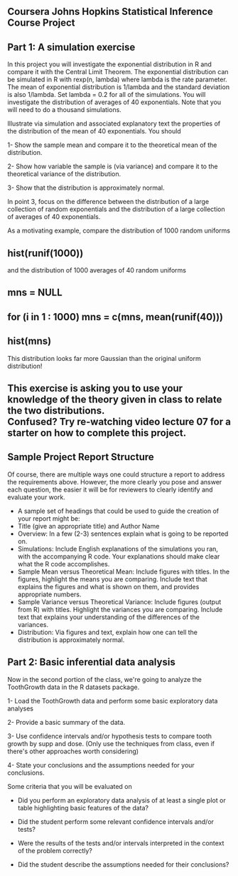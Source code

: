 
Coursera Johns Hopkins Statistical Inference Course Project
---
Part 1: A simulation exercise
---

In this project you will investigate the exponential distribution in R and compare it with the Central Limit Theorem. The exponential distribution can be simulated in R with rexp(n, lambda) where lambda is the rate parameter. The mean of exponential distribution is 1/lambda and the standard deviation is also 1/lambda. Set lambda = 0.2 for all of the simulations. You will investigate the distribution of averages of 40 exponentials. Note that you will need to do a thousand simulations.

Illustrate via simulation and associated explanatory text the properties of the distribution of the mean of 40 exponentials.  You should

1- Show the sample mean and compare it to the theoretical mean of the distribution.

2- Show how variable the sample is (via variance) and compare it to the theoretical variance of the distribution.

3- Show that the distribution is approximately normal.

In point 3, focus on the difference between the distribution of a large collection of random exponentials and the distribution of a large collection of averages of 40 exponentials. 

As a motivating example, compare the distribution of 1000 random uniforms

## hist(runif(1000))
and the distribution of 1000 averages of 40 random uniforms

## mns = NULL
## for (i in 1 : 1000) mns = c(mns, mean(runif(40)))
## hist(mns)

This distribution looks far more Gaussian than the original uniform distribution!

This exercise is asking you to use your knowledge of the theory given in class to relate the two distributions.  
Confused?  Try re-watching video lecture 07 for a starter on how to complete this project.
---
Sample Project Report Structure
----

Of course, there are multiple ways one could structure a report to address the requirements above.  However, the more clearly you pose and answer each question, the easier it will be for reviewers to clearly identify and evaluate your work.

* A sample set of headings that could be used to guide the creation of your report might be:
* Title (give an appropriate title) and Author Name
* Overview: In a few (2-3) sentences explain what is going to be reported on.
* Simulations: Include English explanations of the simulations you ran, with the accompanying R code. Your explanations should make clear what the R code accomplishes.
* Sample Mean versus Theoretical Mean: Include figures with titles. In the figures, highlight the means you are comparing. Include text that explains the figures and what is shown on them, and provides appropriate numbers.
* Sample Variance versus Theoretical Variance: Include figures (output from R) with titles. Highlight the variances you are comparing. Include text that explains your understanding of the differences of the variances.
* Distribution: Via figures and text, explain how one can tell the distribution is approximately normal.


## Part 2: Basic inferential data analysis


Now in the second portion of the class, we're going to analyze the ToothGrowth data in the R datasets package. 

1- Load the ToothGrowth data and perform some basic exploratory data analyses 

2- Provide a basic summary of the data.

3- Use confidence intervals and/or hypothesis tests to compare tooth growth by supp and dose. (Only use the techniques from class, even if there's other approaches worth considering)

4- State your conclusions and the assumptions needed for your conclusions.

Some criteria that you will be evaluated on

* Did you  perform an exploratory data analysis of at least a single plot or table highlighting basic features of the data?

* Did the student perform some relevant confidence intervals and/or tests?

* Were the results of the tests and/or intervals interpreted in the context of the problem correctly? 

* Did the student describe the assumptions needed for their conclusions?